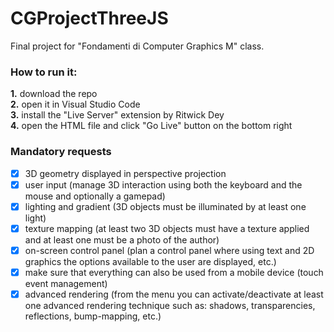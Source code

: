 # CGProjectThreeJS
Final project for "Fondamenti di Computer Graphics M" class.

### How to run it:
**1.** download the repo  
**2.** open it in Visual Studio Code  
**3.** install the "Live Server" extension by Ritwick Dey  
**4.** open the HTML file and click "Go Live" button on the bottom right  

### Mandatory requests
- [x] 3D geometry displayed in perspective projection
- [x] user input (manage 3D interaction using both the keyboard and the mouse and optionally a gamepad)
- [x] lighting and gradient (3D objects must be illuminated by at least one light)
- [x] texture mapping (at least two 3D objects must have a texture applied and at least one must be a photo of the author)
- [x] on-screen control panel (plan a control panel where using text and 2D graphics the options available to the user are displayed, etc.)
- [x] make sure that everything can also be used from a mobile device (touch event management)
- [x] advanced rendering (from the menu you can activate/deactivate at least one advanced rendering technique such as: shadows, transparencies, reflections, bump-mapping, etc.)